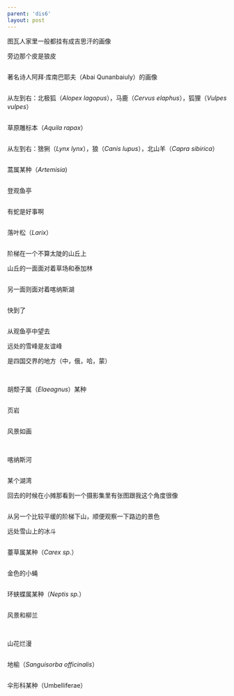```yaml
---
parent: 'dis6'
layout: post
---
```


图瓦人家里一般都挂有成吉思汗的画像


旁边那个皮是狼皮



<img class='disc' data-src='https://lykoseremos.github.io/gmalb-02/dis6/DSC_5122.jpg'>

著名诗人阿拜·库南巴耶夫（Abai Qunanbaiuly）的画像

<img class='disc' data-src='https://lykoseremos.github.io/gmalb-02/dis6/DSC_5123.jpg'>

从左到右：北极狐（<i>Alopex lagopus</i>），马鹿（<i>Cervus elaphus</i>），狐狸（<i>Vulpes vulpes</i>）

<img class='disc' data-src='https://lykoseremos.github.io/gmalb-02/dis6/DSC_5124.jpg'>

草原雕标本（<i>Aquila rapax</i>）

<img class='disc' data-src='https://lykoseremos.github.io/gmalb-02/dis6/DSC_5126.jpg'>

从左到右：猞猁（<i>Lynx lynx</i>），狼（<i>Canis lupus</i>），北山羊（<i>Capra sibirica</i>）

<img class='disc' data-src='https://lykoseremos.github.io/gmalb-02/dis6/DSC_5127.jpg'>

蒿属某种（<i>Artemisia</i>)

<img class='disc' data-src='https://lykoseremos.github.io/gmalb-02/dis6/DSC_5131.jpg'>

登观鱼亭

<img class='disc' data-src='https://lykoseremos.github.io/gmalb-02/dis6/DSC_5132.jpg'>

有蛇是好事啊

<img class='disc' data-src='https://lykoseremos.github.io/gmalb-02/dis6/DSC_5139.jpg'>

落叶松（<i>Larix</i>）

<img class='disc' data-src='https://lykoseremos.github.io/gmalb-02/dis6/DSC_5140.jpg'>

阶梯在一个不算太陡的山丘上


山丘的一面面对着草场和泰加林

<img class='disc' data-src='https://lykoseremos.github.io/gmalb-02/dis6/DSC_5142.jpg'>

另一面则面对着喀纳斯湖

<img class='disc' data-src='https://lykoseremos.github.io/gmalb-02/dis6/DSC_5143.jpg'>

快到了

<img class='disc' data-src='https://lykoseremos.github.io/gmalb-02/dis6/DSC_5144.jpg'>

从观鱼亭中望去


远处的雪峰是友谊峰


是四国交界的地方（中，俄，哈，蒙）

<img class='disc' data-src='https://lykoseremos.github.io/gmalb-02/dis6/DSC_5145.jpg'>

<img class='disc' data-src='https://lykoseremos.github.io/gmalb-02/dis6/DSC_5149.jpg'>

胡颓子属（<i>Elaeagnus</i>）某种

<img class='disc' data-src='https://lykoseremos.github.io/gmalb-02/dis6/DSC_5159.jpg'>

页岩

<img class='disc' data-src='https://lykoseremos.github.io/gmalb-02/dis6/DSC_5160.jpg'>

风景如画

<img class='disc' data-src='https://lykoseremos.github.io/gmalb-02/dis6/DSC_5161.jpg'>

<img class='disc' data-src='https://lykoseremos.github.io/gmalb-02/dis6/DSC_5162.jpg'>

喀纳斯河

<img class='disc' data-src='https://lykoseremos.github.io/gmalb-02/dis6/DSC_5164.jpg'>

某个湖湾


回去的时候在小摊那看到一个摄影集里有张图跟我这个角度很像

<img class='disc' data-src='https://lykoseremos.github.io/gmalb-02/dis6/DSC_5165.jpg'>

从另一个比较平缓的阶梯下山，顺便观察一下路边的景色


远处雪山上的冰斗

<img class='disc' data-src='https://lykoseremos.github.io/gmalb-02/dis6/DSC_5167.jpg'>

薹草属某种（<i>Carex sp.</i>）

<img class='disc' data-src='https://lykoseremos.github.io/gmalb-02/dis6/DSC_5168.jpg'>

金色的小蝇

<img class='disc' data-src='https://lykoseremos.github.io/gmalb-02/dis6/DSC_5173.jpg'>

环蛱蝶属某种（<i>Neptis sp.</i>）

<img class='disc' data-src='https://lykoseremos.github.io/gmalb-02/dis6/DSC_5176.jpg'>

风景和柳兰

<img class='disc' data-src='https://lykoseremos.github.io/gmalb-02/dis6/DSC_5178.jpg'>

<img class='disc' data-src='https://lykoseremos.github.io/gmalb-02/dis6/DSC_5179.jpg'>

山花烂漫

<img class='disc' data-src='https://lykoseremos.github.io/gmalb-02/dis6/DSC_5180.jpg'>

地榆（<i>Sanguisorba officinalis</i>）

<img class='disc' data-src='https://lykoseremos.github.io/gmalb-02/dis6/DSC_5183.jpg'>

伞形科某种（Umbelliferae）

<img class='disc' data-src='https://lykoseremos.github.io/gmalb-02/dis6/DSC_5184.jpg'>

<img class='disc' data-src='https://lykoseremos.github.io/gmalb-02/dis6/DSC_5185.jpg'>
